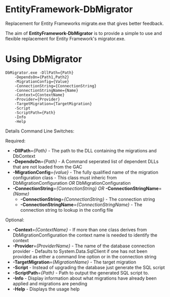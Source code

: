 EntityFramework-DbMigrator
==========================

Replacement for Entity Frameworks migrate.exe that gives better feedback. 

The aim of **EntityFramework-DbMigrator** is to provide a simple to use and flexible replacement for Entity Framework's migrator.exe.

Using DbMigrator
===

	DbMigrator.exe -DllPath={Path} 
		-DependsOn={Path1,Path2} 
		-MigrationConfig={Value} 
		-ConnectionString={ConnectionString}
		-ConnectionStringName={Name}
		-Context={ContextName}
		-Provider={Provider}
		-TargetMigration={TargetMigration}
		-Script
		-ScriptPath={Path}
		-Info
		-Help

Details Command Line Switches:

Required:

- **-DllPath**=*{Path}* - The path to the DLL containing the migrations and DbContext
- **-DependsOn**=*{Path}* - A Command seperated list of dependent DLLs that are not loaded from the GAC
- **-MigrationConfig**=*{value}* - The fully qualified name of the migration configuration class - This class must inheric from DbMigrationConfiguration _OR_ DbMigrationConfiguration<T>
- **-ConnectionString**=*{ConnectionString}* _OR_ **-ConnectionStringName**=*{Name}*
	- **-ConnectionString**=*{ConnectionString}* - The connection string
	- **-ConnectionStringName**=*{ConnectionStringName}* - The connection string to lookup in the config file

Optional: 

- **-Context**=*{ContextName}* - If more than one class derives from DbMigrationConfiguration the context name is needed to identify the context
- **-Provider**=*{ProviderName}* - The name of the database connection provider - Defaults to System.Data.SqlClient if one has not been provided as either a command line option or in the connection string
- **-TargetMigration**=*{MigrationName}* - The target migration
- **-Script** - Instead of upgrading the database just generate the SQL script
- **-ScriptPath**=*{Path}* - Path to output the generated SQL script to.
- **-Info** - Display information about what migrations have already been applied and migrations are pending
- **-Help** - Displays the usage help
